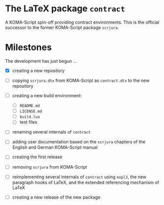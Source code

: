 # The LaTeX package `contract`

A KOMA-Script spin-off providing contract environments. 
This is the official successor to the former KOMA-Script package `scrjura`.

# Milestones

The development has just begun …

- [x] creating a new repository
- [ ] copying `scrjura.dtx` from KOMA-Script as `contract.dtx` to the new repository
- [ ] creating a new build environment:
  - [ ] `README.md`
  - [ ] `LICENSE.md`
  - [ ] `build.lua`
  - [ ] test files
- [ ] renaming several internals of `contract`
- [ ] adding user documentation based on the `scrjura` chapters of the English and German KOMA-Script manual
- [ ] creating the first release
- [ ] removing `scrjura` from KOMA-Script
- [ ] reimplementing several internals of `contract` using `expl3`, the new paragraph hooks of LaTeX, and the extended referencing mechanism of LaTeX
- [ ] creating a new release of the new package

